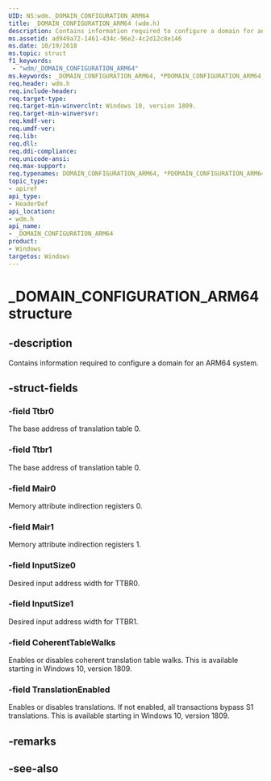 ```yaml
---
UID: NS:wdm._DOMAIN_CONFIGURATION_ARM64
title: _DOMAIN_CONFIGURATION_ARM64 (wdm.h)
description: Contains information required to configure a domain for an ARM64 system.
ms.assetid: ad949a72-1461-434c-96e2-4c2d12c8e146
ms.date: 10/19/2018
ms.topic: struct
f1_keywords:
 - "wdm/_DOMAIN_CONFIGURATION_ARM64"
ms.keywords: _DOMAIN_CONFIGURATION_ARM64, *PDOMAIN_CONFIGURATION_ARM64, DOMAIN_CONFIGURATION_ARM64, 
req.header: wdm.h
req.include-header:
req.target-type:
req.target-min-winverclnt: Windows 10, version 1809.
req.target-min-winversvr:
req.kmdf-ver:
req.umdf-ver:
req.lib:
req.dll:
req.ddi-compliance:
req.unicode-ansi:
req.max-support:
req.typenames: DOMAIN_CONFIGURATION_ARM64, *PDOMAIN_CONFIGURATION_ARM64
topic_type: 
- apiref
api_type: 
- HeaderDef
api_location:
- wdm.h
api_name: 
- _DOMAIN_CONFIGURATION_ARM64
product:
- Windows
targetos: Windows
---
```


# _DOMAIN_CONFIGURATION_ARM64 structure

## -description
Contains information required to configure a domain for an ARM64 system.

## -struct-fields

### -field Ttbr0
The base address of translation table 0.
 
### -field Ttbr1
The base address of translation table 0.
 
### -field Mair0
Memory attribute indirection registers 0.
 
### -field Mair1
Memory attribute indirection registers 1.
 
### -field InputSize0
Desired input address width for TTBR0.
 
### -field InputSize1
Desired input address width for TTBR1.

### -field CoherentTableWalks
Enables or disables coherent translation table walks. This is available starting in Windows 10, version 1809.

### -field TranslationEnabled
Enables or disables translations. If not enabled, all transactions bypass S1 translations. This is available starting in Windows 10, version 1809.

## -remarks

## -see-also
